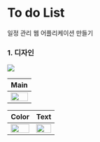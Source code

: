 # To do List
일정 관리 웹 어플리케이션 만들기



### 1. 디자인
<img src="https://img.shields.io/badge/adobexd-FF61F6?style=for-the-badge&logo=adobexd&logoColor=white">
 
|Main|
|---|
|<img width="100%" src="https://github.com/OhHyeonJu0415/React-handling-skills/assets/71424881/f1a38022-ce84-4370-acee-36f599bdc977"/>|


|Color|Text|
|---|---|
|<img width="100%" src="https://github.com/OhHyeonJu0415/React-handling-skills/assets/71424881/525642a7-1b0b-4a09-9145-69be0cb89704"/>|<img width="100%" src="https://github.com/OhHyeonJu0415/React-handling-skills/assets/71424881/c5e43b95-227a-45b4-8701-59541f2ac7a3"/>|





